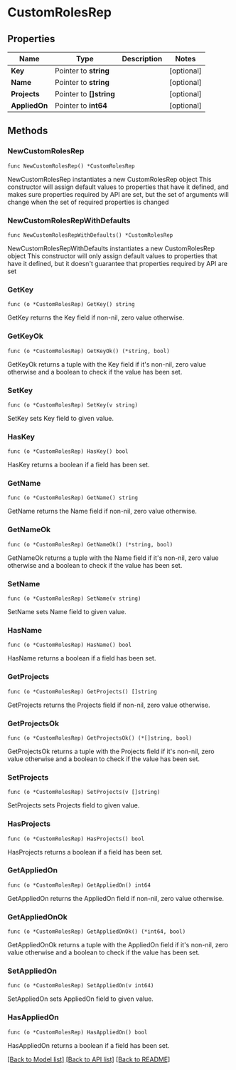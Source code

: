 # CustomRolesRep

## Properties

Name | Type | Description | Notes
------------ | ------------- | ------------- | -------------
**Key** | Pointer to **string** |  | [optional] 
**Name** | Pointer to **string** |  | [optional] 
**Projects** | Pointer to **[]string** |  | [optional] 
**AppliedOn** | Pointer to **int64** |  | [optional] 

## Methods

### NewCustomRolesRep

`func NewCustomRolesRep() *CustomRolesRep`

NewCustomRolesRep instantiates a new CustomRolesRep object
This constructor will assign default values to properties that have it defined,
and makes sure properties required by API are set, but the set of arguments
will change when the set of required properties is changed

### NewCustomRolesRepWithDefaults

`func NewCustomRolesRepWithDefaults() *CustomRolesRep`

NewCustomRolesRepWithDefaults instantiates a new CustomRolesRep object
This constructor will only assign default values to properties that have it defined,
but it doesn't guarantee that properties required by API are set

### GetKey

`func (o *CustomRolesRep) GetKey() string`

GetKey returns the Key field if non-nil, zero value otherwise.

### GetKeyOk

`func (o *CustomRolesRep) GetKeyOk() (*string, bool)`

GetKeyOk returns a tuple with the Key field if it's non-nil, zero value otherwise
and a boolean to check if the value has been set.

### SetKey

`func (o *CustomRolesRep) SetKey(v string)`

SetKey sets Key field to given value.

### HasKey

`func (o *CustomRolesRep) HasKey() bool`

HasKey returns a boolean if a field has been set.

### GetName

`func (o *CustomRolesRep) GetName() string`

GetName returns the Name field if non-nil, zero value otherwise.

### GetNameOk

`func (o *CustomRolesRep) GetNameOk() (*string, bool)`

GetNameOk returns a tuple with the Name field if it's non-nil, zero value otherwise
and a boolean to check if the value has been set.

### SetName

`func (o *CustomRolesRep) SetName(v string)`

SetName sets Name field to given value.

### HasName

`func (o *CustomRolesRep) HasName() bool`

HasName returns a boolean if a field has been set.

### GetProjects

`func (o *CustomRolesRep) GetProjects() []string`

GetProjects returns the Projects field if non-nil, zero value otherwise.

### GetProjectsOk

`func (o *CustomRolesRep) GetProjectsOk() (*[]string, bool)`

GetProjectsOk returns a tuple with the Projects field if it's non-nil, zero value otherwise
and a boolean to check if the value has been set.

### SetProjects

`func (o *CustomRolesRep) SetProjects(v []string)`

SetProjects sets Projects field to given value.

### HasProjects

`func (o *CustomRolesRep) HasProjects() bool`

HasProjects returns a boolean if a field has been set.

### GetAppliedOn

`func (o *CustomRolesRep) GetAppliedOn() int64`

GetAppliedOn returns the AppliedOn field if non-nil, zero value otherwise.

### GetAppliedOnOk

`func (o *CustomRolesRep) GetAppliedOnOk() (*int64, bool)`

GetAppliedOnOk returns a tuple with the AppliedOn field if it's non-nil, zero value otherwise
and a boolean to check if the value has been set.

### SetAppliedOn

`func (o *CustomRolesRep) SetAppliedOn(v int64)`

SetAppliedOn sets AppliedOn field to given value.

### HasAppliedOn

`func (o *CustomRolesRep) HasAppliedOn() bool`

HasAppliedOn returns a boolean if a field has been set.


[[Back to Model list]](../README.md#documentation-for-models) [[Back to API list]](../README.md#documentation-for-api-endpoints) [[Back to README]](../README.md)



